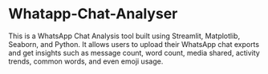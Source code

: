 # Whatapp-Chat-Analyser
This is a WhatsApp Chat Analysis tool built using Streamlit, Matplotlib, Seaborn, and Python. It allows users to upload their WhatsApp chat exports and get insights such as message count, word count, media shared, activity trends, common words, and even emoji usage.
